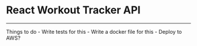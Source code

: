 # React Workout Tracker API
-----

Things to do
    - Write tests for this
    - Write a docker file for this
    - Deploy to AWS?